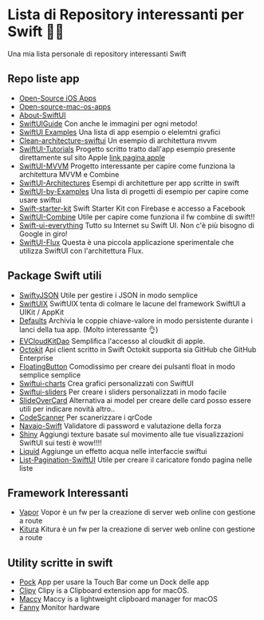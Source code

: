 # Lista di Repository interessanti per Swift 💖💖

Una mia lista personale di repository interessanti Swift

## Repo liste app
- [Open-Source iOS Apps](https://github.com/dkhamsing/open-source-ios-apps#open-source-ios-apps)
- [Open-source-mac-os-apps](https://github.com/serhii-londar/open-source-mac-os-apps)
- [About-SwiftUI](https://github.com/Juanpe/About-SwiftUI)
- [SwiftUIGuide](https://github.com/Jinxiansen/SwiftUI) Con anche le immagini per ogni metodo!
- [SwiftUI Examples](https://github.com/varabeis/SwiftUI) Una lista di app esempio o elelemtni grafici
- [Clean-architecture-swiftui](https://github.com/nalexn/clean-architecture-swiftui) Un esempio di architettura mvvm
- [SwiftUI-Tutorials](https://github.com/WillieWangWei/SwiftUI-Tutorials) Progetto scritto tratto dall'app esempio presente direttamente sul sito Apple [link pagina apple](https://developer.apple.com/tutorials/swiftui)
- [SwiftUI-MVVM](https://github.com/kitasuke/SwiftUI-MVVM) Progetto interessante per capire come funziona la architettura MVVM e Combine
- [SwiftUI-Architectures](https://github.com/quickbirdstudios/SwiftUI-Architectures) Esempi di architetture per app scritte in swift
- [SwiftUI-by-Examples](https://github.com/artemnovichkov/SwiftUI-by-Examples) Una lista di progetti di esempio per capire come usare swiftui
- [Swift-starter-kit](https://github.com/instamobile/swift-starter-kit) Swift Starter Kit con Firebase e accesso a Facebook
- [SwiftUI-Combine](https://github.com/peterfriese/SwiftUI-Combine) Utile per capire come funziona il fw combine di swift!!
- [Swift-ui-everything](https://github.com/vhanagwal/swift-ui-everything) Tutto su Internet su Swift UI. Non c'è più bisogno di Google in giro!
- [SwiftUI-Flux](https://github.com/ra1028/SwiftUI-Flux) Questa è una piccola applicazione sperimentale che utilizza SwiftUI con l'architettura Flux.


## Package Swift utili
- [SwiftyJSON](https://github.com/SwiftyJSON/SwiftyJSON) Utile per gestire i JSON in modo semplice
- [SwiftUIX](https://github.com/SwiftUIX/SwiftUIX) SwiftUIX tenta di colmare le lacune del framework SwiftUI a UIKit / AppKit
- [Defaults](https://github.com/sindresorhus/Defaults) Archivia le coppie chiave-valore in modo persistente durante i lanci della tua app. (Molto interessante 👌)
- [EVCloudKitDao](https://github.com/evermeer/EVCloudKitDao) Semplifica l'accesso al cloudkit di apple.
- [Octokit](https://github.com/nerdishbynature/octokit.swift) Api client scritto in Swift Octokit supporta sia GitHub che GitHub Enterprise
- [FloatingButton](https://github.com/exyte/FloatingButton) Comodissimo per creare dei pulsanti float in modo semplice semplice
- [Swiftui-charts](https://github.com/spacenation/swiftui-charts) Crea grafici personalizzati con SwiftUI
- [Swiftui-sliders](https://github.com/spacenation/swiftui-sliders) Per creare i sliders personalizzati in modo facile
- [SlideOverCard](https://github.com/joogps/SlideOverCard) Alternativa ai model per creare delle card posso essere utili per indicare novità altro..
- [CodeScanner](https://github.com/twostraws/CodeScanner) Per scanerizzare i qrCode
- [Navajo-Swift](https://github.com/jasonnam/Navajo-Swift) Validatore di password e valutazione della forza
- [Shiny](https://github.com/maustinstar/shiny) Aggiungi texture basate sul movimento alle tue visualizzazioni SwiftUI sui testi è wow!!!!
- [Liquid](https://github.com/maustinstar/liquid) Aggiunge un effetto acqua nelle interfaccie swiftui
- [List-Pagination-SwiftUI](https://github.com/crelies/List-Pagination-SwiftUI) Utile per creare il caricatore fondo pagina nelle liste



## Framework Interessanti
- [Vapor](https://github.com/vapor/vapor) Vopor è un fw per la creazione di server web online con gestione a route
- [Kitura](https://github.com/Kitura/Kitura) Kitura è un fw per la creazione di server web online con gestione a route

## Utility scritte in swift
- [Pock](https://github.com/pigigaldi/Pock) App per usare la Touch Bar come un Dock delle app 
- [Clipy](https://github.com/Clipy/Clipy) Clipy is a Clipboard extension app for macOS.
- [Maccy](https://github.com/p0deje/Maccy) Maccy is a lightweight clipboard manager for macOS
- [Fanny](https://github.com/DanielStormApps/Fanny) Monitor hardware
